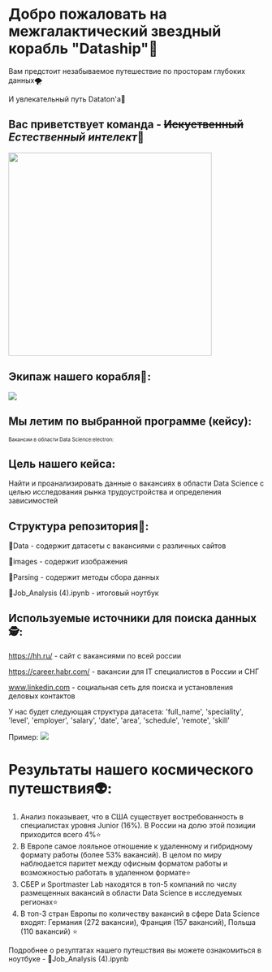# Добро пожаловать на межгалактический звездный корабль "Dataship":stars:
Вам предстоит незабываемое путешествие по просторам глубоких данных:tornado:

И увлекательный путь Dataton'a:scroll:
## Вас приветствует команда - ~~Искуственный~~ ***Естественный интелект***:brain:
<img src="https://github.com/PavelSofronitskii/Dataton-Team11/blob/main/images/logo.jpg" width="400" height="400" />

## Экипаж нашего корабля:rocket::
<img src="https://github.com/PavelSofronitskii/Dataton-Team11/blob/main/images/Group.jpg"  />

## Мы летим по выбранной программе (кейсу):
<font size = 1> Вакансии в области Data Science:electron: </font>
## Цель нашего кейса: 

Найти и проанализировать данные о вакансиях в области Data Science с целью исследования рынка трудоустройства и определения зависимостей

## Структура репозитория:orange_book::
:file_folder:Data - содержит датасеты с вакансиями с различных сайтов

:file_folder:images - содержит изображения

:file_folder:Parsing - содержит методы сбора данных

:scroll:Job_Analysis (4).ipynb - итоговый ноутбук

## Используемые источники для поиска данных:detective:: 
https://hh.ru/ - сайт с вакансиями по всей россии

https://career.habr.com/ - вакансии для IT специалистов в России и СНГ 

www.linkedin.com - социальная сеть для поиска и установления деловых контактов

У нас будет следующая структура датасета:
'full_name', 
'speciality', 
'level', 
'employer', 
'salary', 
'date', 
'area', 
'schedule', 
'remote', 
'skill'

Пример:
<img src="https://github.com/PavelSofronitskii/Dataton-Team11/blob/main/images/photo_2022-12-25_00-36-00.jpg" />
# Результаты нашего космического путешствия:alien::
1. Анализ показывает, что в США существует востребованность в специалистах уровня Junior (16%). В России на долю этой позиции приходится всего 4%:star:
2. В Европе самое лояльное отношение к удаленному и гибридному формату работы (более 53% вакансий). В целом по миру наблюдается паритет между офисным форматом работы 
и возможностью работать в удаленном формате:star:
3. СБЕР и Sportmaster Lab находятся в топ-5 компаний по числу размещенных вакансий в области Data Science в исследуемых регионах:star:
4. В топ-3 стран Европы по количеству вакансий в сфере Data Science входят:
Германия (272 вакансии),
Франция (157 вакансий),
Польша (110 вакансий)
:star:


Подробнее о резултатах нашего путешствия вы можете ознакомиться в ноутбуке - :scroll:Job_Analysis (4).ipynb

